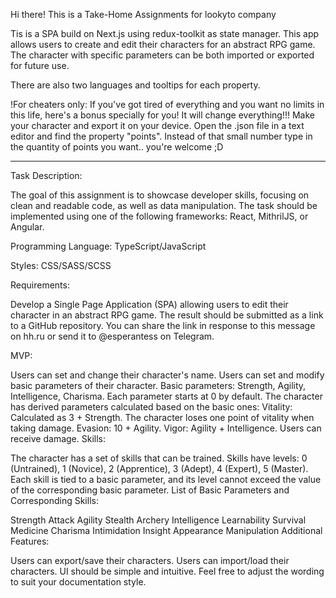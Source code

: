 Hi there! This is a Take-Home Assignments for lookyto company

Tis is a SPA build on Next.js using redux-toolkit as state manager. This app allows users to create and edit their characters for an abstract RPG game. The character with specific parameters can be both imported or exported for future use. 

There are also two languages and tooltips for each property. 

!For cheaters only:
If you've got tired of everything and you want no limits in this life, here's a bonus specially for you! It will change everything!!! 
Make your character and export it on your device. Open the .json file in a text editor and find the property "points". 
Instead of that small number type in the quantity of points you want..
you're welcome ;D
 -- -- -- --
 Task Description:

The goal of this assignment is to showcase developer skills, focusing on clean and readable code, as well as data manipulation. The task should be implemented using one of the following frameworks: React, MithrilJS, or Angular.

Programming Language: TypeScript/JavaScript

Styles: CSS/SASS/SCSS

Requirements:

Develop a Single Page Application (SPA) allowing users to edit their character in an abstract RPG game. The result should be submitted as a link to a GitHub repository. You can share the link in response to this message on hh.ru or send it to @esperantess on Telegram.

MVP:

Users can set and change their character's name.
Users can set and modify basic parameters of their character.
Basic parameters: Strength, Agility, Intelligence, Charisma.
Each parameter starts at 0 by default.
The character has derived parameters calculated based on the basic ones:
Vitality: Calculated as 3 + Strength. The character loses one point of vitality when taking damage.
Evasion: 10 + Agility.
Vigor: Agility + Intelligence.
Users can receive damage.
Skills:

The character has a set of skills that can be trained.
Skills have levels: 0 (Untrained), 1 (Novice), 2 (Apprentice), 3 (Adept), 4 (Expert), 5 (Master).
Each skill is tied to a basic parameter, and its level cannot exceed the value of the corresponding basic parameter.
List of Basic Parameters and Corresponding Skills:

Strength
Attack
Agility
Stealth
Archery
Intelligence
Learnability
Survival
Medicine
Charisma
Intimidation
Insight
Appearance
Manipulation
Additional Features:

Users can export/save their characters.
Users can import/load their characters.
UI should be simple and intuitive.
Feel free to adjust the wording to suit your documentation style.
